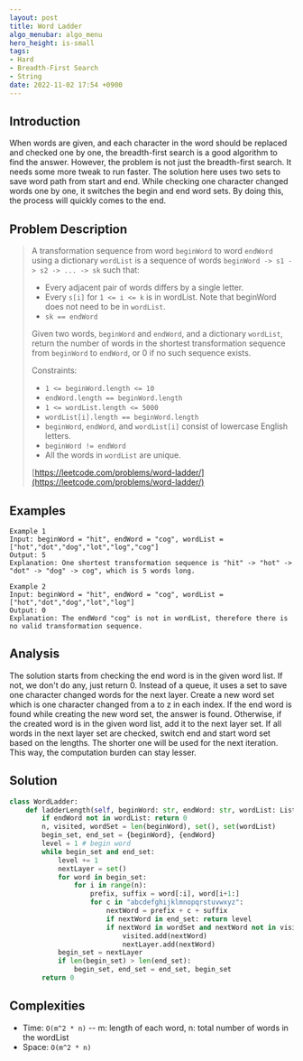 ```yaml
---
layout: post
title: Word Ladder
algo_menubar: algo_menu
hero_height: is-small
tags:
- Hard
- Breadth-First Search
- String
date: 2022-11-02 17:54 +0900
---
```

## Introduction
When words are given, and each character in the word should be replaced and checked one by one,
the breadth-first search is a good algorithm to find the answer.
However, the problem is not just the breadth-first search.
It needs some more tweak to run faster.
The solution here uses two sets to save word path from start and end.
While checking one character changed words one by one, it switches the begin and end word sets.
By doing this, the process will quickly comes to the end.

## Problem Description
> A transformation sequence from word `beginWord` to word `endWord` using a dictionary `wordList` is a sequence of
> words `beginWord -> s1 -> s2 -> ... -> sk` such that:
> - Every adjacent pair of words differs by a single letter.
> - Every `s[i]` for `1 <= i <= k` is in wordList. Note that beginWord does not need to be in `wordList`.
> - `sk == endWord`
>
> Given two words, `beginWord` and `endWord`, and a dictionary `wordList`, return the number of words in the shortest
> transformation sequence from `beginWord` to `endWord`, or 0 if no such sequence exists.
>
> Constraints:
> - `1 <= beginWord.length <= 10`
> - `endWord.length == beginWord.length`
> - `1 <= wordList.length <= 5000`
> - `wordList[i].length == beginWord.length`
> - `beginWord`, `endWord`, and `wordList[i]` consist of lowercase English letters.
> - `beginWord != endWord`
> - All the words in `wordList` are unique.
>
> [https://leetcode.com/problems/word-ladder/](https://leetcode.com/problems/word-ladder/)

## Examples
```
Example 1
Input: beginWord = "hit", endWord = "cog", wordList = ["hot","dot","dog","lot","log","cog"]
Output: 5
Explanation: One shortest transformation sequence is "hit" -> "hot" -> "dot" -> "dog" -> cog", which is 5 words long.
```

```
Example 2
Input: beginWord = "hit", endWord = "cog", wordList = ["hot","dot","dog","lot","log"]
Output: 0
Explanation: The endWord "cog" is not in wordList, therefore there is no valid transformation sequence.
```

## Analysis
The solution starts from checking the end word is in the given word list.
If not, we don't do any, just return 0.
Instead of a queue, it uses a set to save one character changed words for the next layer.
Create a new word set which is one character changed from a to z in each index.
If the end word is found while creating the new word set, the answer is found.
Otherwise, if the created word is in the given word list, add it to the next layer set.
If all words in the next layer set are checked, switch end and start word set based on the lengths.
The shorter one will be used for the next iteration.
This way, the computation burden can stay lesser.

## Solution
```python
class WordLadder:
    def ladderLength(self, beginWord: str, endWord: str, wordList: List[str]) -> int:
        if endWord not in wordList: return 0
        n, visited, wordSet = len(beginWord), set(), set(wordList)
        begin_set, end_set = {beginWord}, {endWord}
        level = 1 # begin word
        while begin_set and end_set:
            level += 1
            nextLayer = set()
            for word in begin_set:
                for i in range(n):
                    prefix, suffix = word[:i], word[i+1:]
                    for c in "abcdefghijklmnopqrstuvwxyz":
                        nextWord = prefix + c + suffix
                        if nextWord in end_set: return level
                        if nextWord in wordSet and nextWord not in visited:
                            visited.add(nextWord)
                            nextLayer.add(nextWord)
            begin_set = nextLayer
            if len(begin_set) > len(end_set):
                begin_set, end_set = end_set, begin_set
        return 0
```

## Complexities
- Time: `O(m^2 * n)` -- m: length of each word, n: total number of words in the wordList
- Space: `O(m^2 * n)`

